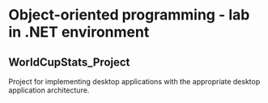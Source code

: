 # Object-oriented programming - lab in .NET environment

## WorldCupStats_Project

Project for implementing desktop applications with the appropriate desktop application architecture.
